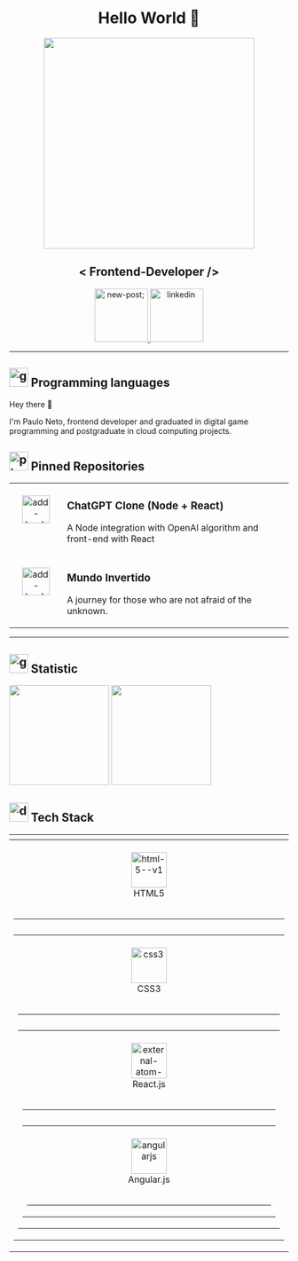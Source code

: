 
<h1 align="center">
  Hello World 👋
</h1>

<div align="center">
   <!-- <img height="350em" src="./.github/assets/cover_.png"/> -->
   <img height="380em" src="https://lh3.googleusercontent.com/fife/AKsag4Or5jXDLe6Ito04QWB8vw9092QFvWhyMz7V5kPdHaixZ5qBxGk7FvI0BE5ItkkIidJej1Uv4ESf_Sf0ziLf8NZl_cOY3YvzNSLSffyC3Ob8irIUHwZk9HuJeRjS4R78ZZJKIrSe-9XLiT8UL24hiGIKwVibwtCCbFopb1XXRO8EnemEYweSZNDExfNo1pDlpTzZ84F6f_ZASLdPJ29qYS_qzLh4CbzvDDo7IPo_LlY8X71NS6MgZU4BYJ_A9LoVCQDvJfMnour4Sezchyx5_TZgDf5dO0jR1jP62DwASGu8o2NehlaI1TnrIxPp9wh1-JvMyXIlRZtCmgkQANlAZlhUHgLiZPAHwDy8f7EGn6dBszCMVRxm2h8G9BjMEIHEA2vZno6wRqdWLQZwvyhGJpHZJx2fsr-ZEsXdyHJCTuKpSanxSBGGEwa7GgZYHjciEy5ebW7zdOA5FfUlQ9hMfD1P8vAHx4ceuA5K4yyh6MBTNiBynw12S0R_AysDkwdNgrwOyzB7B4Od8ml2gxqm3xZxQcmp3jclcydlboZTariwE91IQRwbyXVJwTI-CAVas8fkU0nF4AujjulnZ2FsLb4zrMPz7SFDyd7i9e0QhVC827AeXue0MP_Ku90vKpwQJeV4ZvVHZIpGekQhSqL_p3oyPZ7fWZMtol3b_jRY9drP2CclOOyPu-tC6K5edGTjUWVoWY7RFitSb5fXRO7ZWBAdqKkIR31bO3zQiP-7M0_dsc7TLPxbw18n_fnnXOLFrJvj-eJaqlmjZX1NzUU28a3eDYf-KNdKavewMgnubhIc_Ett5qFcsL1pAmUNocUnx_XWs5JV1vlHxzQCOVmra2fJk9FRNCIet9KXEm8yJ6Ado25EY_OHXyxOKO9sqJjEBSKei4AEfkOn8OVqblJ-iqtZCHTUN1R7hUeZJrPTBbJPlhHuk2yvj2zvYrdFNMKvia4HyXJs_w=w1366-h655"/>
</div>

<h2 align="center">
   < Frontend-Developer />
</h2>

<div align="center">
<p>
<a href="mailto:arquivopauloneto@gmail.com">
<img width="96" height="96" src="https://img.icons8.com/nolan/96/new-post.png" alt="new-post;"/>
</a>
<a href="https://br.linkedin.com/in/paulonetodev">
<img width="96" height="96" src="https://img.icons8.com/nolan/96/linkedin.png" alt="linkedin"/>
</a>
</div>

***

## <img width="34" height="34" src="https://img.icons8.com/nolan/64/goal.png" alt="goal"/> Programming languages 

Hey there 👋

I'm Paulo Neto, frontend developer and graduated in digital game programming and postgraduate in cloud computing projects.

## <img width="34" height="34" src="https://img.icons8.com/nolan/64/pin.png" alt="pin"/> Pinned Repositories

<table>
	<tbody>
		<tr>
			<td align="center" valign="top" width="80"><br />
			<a href="https://github.com/PauloNetoGit/Integrando-o-chatGPT-com-Node-e-React">
      <img width="50" height="50" src="https://img.icons8.com/water-color/50/add-bookmark.png" alt="add-bookmark"/>
      </a>
      </td>
			<td valign="top">
			<h3>ChatGPT Clone (Node + React)</h3>
			<p>A Node integration with OpenAI algorithm and front-end with React</p>
			</td>
		</tr>
		<tr>
			<td align="center" valign="top" width="80"><br />
			<a href="https://github.com/PauloNetoGit/semana-frontend-mundo-invertido">
    <img width="50" height="50" src="https://img.icons8.com/water-color/50/add-bookmark.png" alt="add-bookmark"/>
      </a>
      </td>
			<td valign="top">
			<h3>Mundo Invertido</h3>
			<p>A journey for those who are not afraid of the unknown.</p>
			</td>
		</tr>
	</tbody>
</table>

***

##  <img width="34" height="34" src="https://img.icons8.com/nolan/34/group-of-projects.png" alt="group-of-projects"/> Statistic

<div>
	<img height="180em" src="https://github-readme-stats.vercel.app/api?username=PauloNetoGit&show_icons=true&theme=swift" />
	<img height="180em" src="https://github-readme-stats.vercel.app/api/top-langs/?username=PauloNetoGit&layout=compact&theme=swift"/>
</div>

##  <img width="34" height="34" src="https://img.icons8.com/nolan/64/dumbbell.png" alt="dumbbell"/> Tech Stack

<table>
	<thead>
		<tr>
			<th width="930"></th>
		</tr>
	</thead>
	<tbody>
		<tr>
			<td align="center" valign="top" width="80"><br />
<img width="64" height="64" src="https://img.icons8.com/color/96/html-5--v1.png" alt="html-5--v1"/>
        <br/>
<figcaption>HTML5</figcaption>&nbsp;
<table>
	<thead>
		<tr>
			<th colspan="2" width="800">&nbsp;</th>
		</tr>
	</thead>
	<tbody>
		<tr>
			<td align="center" valign="top" width="80"><br />
<img width="64" height="64" src="https://img.icons8.com/color/64/css3.png" alt="css3"/>
         <br/>
<figcaption>CSS3</figcaption>&nbsp;
<table>
	<thead>
		<tr>
			<th colspan="2" width="800">&nbsp;</th>
		</tr>
	</thead>
	<tbody>
		<tr>
			<td align="center" valign="top" width="80"><br />
<img width="64" height="64" src="https://img.icons8.com/external-smashingstocks-circular-smashing-stocks/64/external-atom-power-and-energy-smashingstocks-circular-smashing-stocks.png" alt="external-atom-power-and-energy-smashingstocks-circular-smashing-stocks"/>
         <br/>
<figcaption>React.js</figcaption>&nbsp;
<table>
	<thead>
		<tr>
			<th colspan="2" width="800">&nbsp;</th>
		</tr>
	</thead>
	<tbody>
		<tr>
			<td align="center" valign="top" width="80"><br />
<img width="64" height="64" src="https://img.icons8.com/color/64/angularjs.png" alt="angularjs"/>
         <br/>
<figcaption>Angular.js</figcaption>&nbsp;

***

